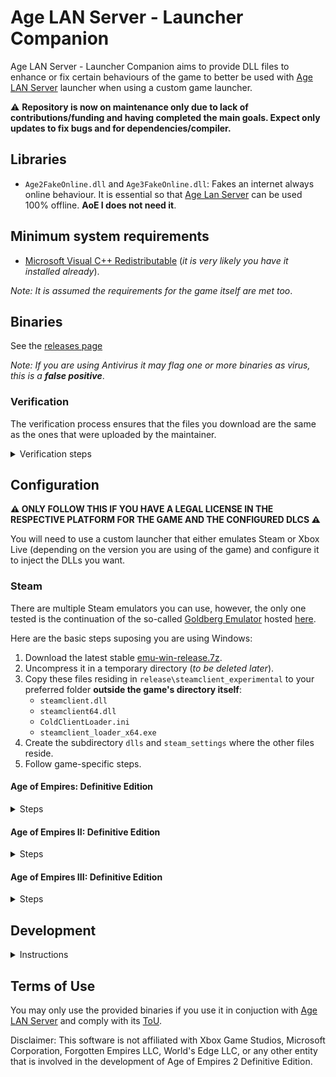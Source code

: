 # Age LAN Server - Launcher Companion

Age LAN Server - Launcher Companion aims to provide DLL files to enhance or fix certain behaviours of the game to better be used with [Age LAN Server](https://github.com/luskaner/ageLANServer) launcher when using a custom game launcher.

⚠️ **Repository is now on maintenance only due to lack of contributions/funding and having completed the main goals. Expect only updates to fix bugs and for dependencies/compiler.**

## Libraries

* `Age2FakeOnline.dll` and `Age3FakeOnline.dll`: Fakes an internet always online behaviour. It is essential so that [Age Lan Server](https://github.com/luskaner/ageLANServer) can be used 100% offline. **AoE I does not need it**.

## Minimum system requirements

* [Microsoft Visual C++ Redistributable](https://aka.ms/vs/17/release/vc_redist.x64.exe) (*it is very likely you have it installed already*).

*Note: It is assumed the requirements for the game itself are met too*.

## Binaries

See the [releases page](https://github.com/luskaner/ageLANServerLauncherCompanion/releases)

*Note: If you are using Antivirus it may flag one or more binaries as virus, this is a **false positive***.

### Verification

The verification process ensures that the files you download are the same as the ones that were uploaded by the
maintainer.

<details>
    <summary>Verification steps</summary>

1. Check the release tag is verified with the committer's signature key (*as all commits must be*).
2. Download the ```..._checksums_vA.B.C.D.txt``` and ```..._checksums_vA.B.C.D.txt.sig``` files.
3. Import the [release public key](release_public.key) and import it to your keyring if you haven't already.
4. Verify the ```..._checksums_vA.B.C.D.txt``` file with the ```..._checksums_vA.B.C.D.txt.sig``` file.
5. Verify the SHA-256 checksum list inside ```..._checksums_vA.B.C.D.txt``` with the downloaded archives.

</details>

## Configuration

**⚠️ ONLY FOLLOW THIS IF YOU HAVE A LEGAL LICENSE IN THE RESPECTIVE PLATFORM FOR THE GAME AND THE CONFIGURED DLCS ⚠️**

You will need to use a custom launcher that either emulates Steam or Xbox Live (depending on the version you are using of the game) and configure it to inject the DLLs you want.

### Steam

There are multiple Steam emulators you can use, however, the only one tested is the continuation of the so-called [Goldberg Emulator](https://gitlab.com/Mr_Goldberg/goldberg_emulator) hosted [here](https://github.com/Detanup01/gbe_fork).

Here are the basic steps suposing you are using Windows:
1. Download the latest stable [emu-win-release.7z](https://github.com/Detanup01/gbe_fork/releases/latest/download/emu-win-release.7z).
2. Uncompress it in a temporary directory (*to be deleted later*).
3. Copy these files residing in `release\steamclient_experimental` to your preferred folder **outside the game's directory itself**:
   * `steamclient.dll`
   * `steamclient64.dll`
   * `ColdClientLoader.ini`
   * `steamclient_loader_x64.exe`
4. Create the subdirectory `dlls` and `steam_settings` where the other files reside.
5. Follow game-specific steps.

#### Age of Empires: Definitive Edition

<details>
    <summary>Steps</summary>

1. Modify `ColdClientLoader.ini` and set the following values:
   * `[SteamClient]`:
     * `Exe`:  `Drive:\Path\To\SteamLibrary\steamapps\common\AoEDE\AoEDE_s.exe`.
     * `AppId`: 1017900.
2. Create `steam_settings\supported_languages.txt` with notepad and copy the following text as-is:
```text
english
french
italian
german
japanese
koreana
brazilian
russian
schinese
latam
tchinese
vietnamese
spanish
```
3. Create `steam_settings\achievements.json` with notepad and copy the following text as-is:
```json
[{"name": "ROMA_VICTRIX"}, {"name": "VENI_VIDI_VICI"}, {"name": "IMPERIAL_PEACE"}, {"name": "THE_ELEPHANT_IN_THE_ROME"}, {"name": "PUNIC_ATTACK"}, {"name": "HITTITE_BABY_ONE_MORE_TIME"}, {"name": "PHARAOH"}, {"name": "SMOKING_ZIGGURATS"}, {"name": "EPIC"}, {"name": "BIG_IN_JAPAN"}, {"name": "HOMES"}, {"name": "TOWERS_OF_BABEL"}, {"name": "RISE_AND_WALL"}, {"name": "NOT_THAT_IM_KEEPING_COUNT"}, {"name": "HUN_IS_THAT_YOU"}, {"name": "HERACLES"}, {"name": "ARTEMIS"}, {"name": "PARTHIAN_SHOT"}, {"name": "21ST_CENTURY"}, {"name": "AXE_TO_GRIND"}, {"name": "CUTE_CATS"}, {"name": "THE_CHOSEN_ONES"}, {"name": "DANCING_CHARIOTS"}, {"name": "MINOAN_COMPIES"}, {"name": "SCYTHESEEING"}, {"name": "SYNTAGMA"}, {"name": "WOLOLO"}, {"name": "EYE_OF_HORUS"}, {"name": "LOSING_YOUR_RELIGION"}, {"name": "ATLAS"}, {"name": "FEET_ON_THE_GROUND"}, {"name": "EYE_IN_THE_SKY"}, {"name": "ASSASSIN"}, {"name": "PERSEUS"}, {"name": "COINAGE"}, {"name": "QUARRY"}, {"name": "WOODSTOCK"}, {"name": "PEPPERONI_PIZZA"}, {"name": "MARVELOUS"}, {"name": "ARCHIMEDES"}, {"name": "PEGASUS"}, {"name": "STATE_OF_THE_ARTIFACT"}, {"name": "RUIN_THEM_ALL"}, {"name": "RES_PUBLICA"}]
```
4. Create `steam_settings\configs.user.ini` with notepad and copy the following text:
```ini
[user::general]
# Fill your account name as you would normally see.
account_name=
# Fill with your real steamid or leave empty for it to be auto-generated.
account_steamid=
# Choose one from steam_settings\supported_languages.txt (described in https://partner.steamgames.com/doc/store/localization/languages) or leave empty to be set as 'english'
language=
# Choose from 'Alpha-2' country code: https://www.iban.com/country-codes or leave empty to be set as 'US'
ip_country=
```
5. Modify the fields according to the comments.
6. Edit [Age LAN Server - Launcher](https://github.com/luskaner/ageLANServer/tree/main/launcher) `resources\config.aoe1.toml` and set:
   * `[Client]`:
      * `Executable`:  `Drive:\Path\To\steamclient_loader_x64.exe`.

*Note: Up-to-date as of 19/11/2025 and using release `Release 2025 01 09`*.
    
</details>

#### Age of Empires II: Definitive Edition

<details>
    <summary>Steps</summary>

1. Modify `ColdClientLoader.ini` and set the following values:
   * `[SteamClient]`:
     * `Exe`:  `Drive:\Path\To\SteamLibrary\steamapps\common\AoE2DE\AoE2DE_s.exe`.
     * `AppId`: 813780.
   * `[Injection]`
     * `DllsToInjectFolder`: `dlls`.
2. Create `steam_settings\supported_languages.txt` with notepad and copy the following text as-is:
```text
english
french
italian
german
japanese
koreana
portuguese
brazilian
russian
schinese
latam
tchinese
turkish
vietnamese
spanish
polish
hindi
malay
```
3. Create `steam_settings\achievements.json` with notepad and copy the following text as-is:
```json
[{"name":"ACHAEMENIDS_VICTORY"},{"name":"ACHEVEMENT_HUN_WHAT_ARE_YOU_DOING"},{"name":"ACHIEVEMENT_100_GBETO"},{"name":"ACHIEVEMENT_90_KG"},{"name":"ACHIEVEMENT_ADMIRABLE_ADMIRAL"},{"name":"ACHIEVEMENT_AGAINST_ALL"},{"name":"ACHIEVEMENT_AGE_OF_VIKINGS"},{"name":"ACHIEVEMENT_AGILE_AS_A_SPARROW"},{"name":"ACHIEVEMENT_ALARIC_SPEED_RUN"},{"name":"ACHIEVEMENT_ALEXANDRA_THE_GREAT"},{"name":"ACHIEVEMENT_ALL_ACCOUNTED_FOR"},{"name":"ACHIEVEMENT_ANYONE_ORDER_PIZZA"},{"name":"ACHIEVEMENT_AN_OFFER"},{"name":"ACHIEVEMENT_ARE_YOU_NOT_ENTERTAINED"},{"name":"ACHIEVEMENT_ATTILA_SPEED_RUN"},{"name":"ACHIEVEMENT_AUNTIE_DEAREST"},{"name":"ACHIEVEMENT_A_MOST_CONVENIENT_DEATH"},{"name":"ACHIEVEMENT_A_SECOND_HASTINGS"},{"name":"ACHIEVEMENT_A_SUITABLE_SATRAP"},{"name":"ACHIEVEMENT_BABY_BOOMER"},{"name":"ACHIEVEMENT_BATTLESHIP"},{"name":"ACHIEVEMENT_BIRD_SHOOTING"},{"name":"ACHIEVEMENT_BLOCKADE_BREAKER"},{"name":"ACHIEVEMENT_BON_VOYAGE"},{"name":"ACHIEVEMENT_BOUNTY_HUNTER"},{"name":"ACHIEVEMENT_BREAD_AND_CIRCUSES"},{"name":"ACHIEVEMENT_BUILDER_OF_CIVILIZATIONS"},{"name":"ACHIEVEMENT_BULLS_EYE"},{"name":"ACHIEVEMENT_BULL_MARKET"},{"name":"ACHIEVEMENT_BY_AHURAMAZDAS_GRACE"},{"name":"ACHIEVEMENT_CALM_COOL_AND_COLLECTED"},{"name":"ACHIEVEMENT_CAMPAIGN_ALARIC_COMPLETED"},{"name":"ACHIEVEMENT_CAMPAIGN_ARMENIANS_COMPLETED"},{"name":"ACHIEVEMENT_CAMPAIGN_ATTILA_COMPLETED"},{"name":"ACHIEVEMENT_CAMPAIGN_BARBAROSSA_COMPLETED"},{"name":"ACHIEVEMENT_CAMPAIGN_BARI_COMPLETED"},{"name":"ACHIEVEMENT_CAMPAIGN_BATTLE_FOR_GREECE_COMPLETED"},{"name":"ACHIEVEMENT_CAMPAIGN_BENGALIS_COMPLETED"},{"name":"ACHIEVEMENT_CAMPAIGN_BERBER_COMPLETED"},{"name":"ACHIEVEMENT_CAMPAIGN_BOHEMIANS_COMPLETED"},{"name":"ACHIEVEMENT_CAMPAIGN_BRITONS_COMPLETED"},{"name":"ACHIEVEMENT_CAMPAIGN_BULGARIAN_COMPLETED"},{"name":"ACHIEVEMENT_CAMPAIGN_BURGUNDIANS_COMPLETED"},{"name":"ACHIEVEMENT_CAMPAIGN_BURMESE_COMPLETED"},{"name":"ACHIEVEMENT_CAMPAIGN_CUMAN_COMPLETED"},{"name":"ACHIEVEMENT_CAMPAIGN_DRACULA_COMPLETED"},{"name":"ACHIEVEMENT_CAMPAIGN_DRAVIDIANS_COMPLETED"},{"name":"ACHIEVEMENT_CAMPAIGN_ELCID_COMPLETED"},{"name":"ACHIEVEMENT_CAMPAIGN_ELDORADO_COMPLETED"},{"name":"ACHIEVEMENT_CAMPAIGN_ETHIOPIAN_COMPLETED"},{"name":"ACHIEVEMENT_CAMPAIGN_GEORGIANS_COMPLETED"},{"name":"ACHIEVEMENT_CAMPAIGN_HEROES_AND_VILLAINS_COMPLETED"},{"name":"ACHIEVEMENT_CAMPAIGN_HINDUSTANIS_COMPLETED"},{"name":"ACHIEVEMENT_CAMPAIGN_HISTORICAL_BATTLES_COMPLETE"},{"name":"ACHIEVEMENT_CAMPAIGN_HOPELESS_ROMANTIC"},{"name":"ACHIEVEMENT_CAMPAIGN_INSPIRING_POET"},{"name":"ACHIEVEMENT_CAMPAIGN_JOANARC_COMPLETED"},{"name":"ACHIEVEMENT_CAMPAIGN_KHAN_COMPLETED"},{"name":"ACHIEVEMENT_CAMPAIGN_KHMER_COMPLETED"},{"name":"ACHIEVEMENT_CAMPAIGN_LITHUANIANS_COMPLETED"},{"name":"ACHIEVEMENT_CAMPAIGN_MACEDONIANS_COMPLETED"},{"name":"ACHIEVEMENT_CAMPAIGN_MALAY_COMPLETED"},{"name":"ACHIEVEMENT_CAMPAIGN_MALIAN_COMPLETED"},{"name":"ACHIEVEMENT_CAMPAIGN_MONTEZUMA_COMPLETED"},{"name":"ACHIEVEMENT_CAMPAIGN_PERSIANS_COMPLETED"},{"name":"ACHIEVEMENT_CAMPAIGN_POLES_COMPLETED"},{"name":"ACHIEVEMENT_CAMPAIGN_PORTUGUESE_COMPLETED"},{"name":"ACHIEVEMENT_CAMPAIGN_PRITHVIRAJ_COMPLETED"},{"name":"ACHIEVEMENT_CAMPAIGN_RAJA_OF_THE_PEOPLE"},{"name":"ACHIEVEMENT_CAMPAIGN_ROMANS_COMPLETED"},{"name":"ACHIEVEMENT_CAMPAIGN_SALADIN_COMPLETED"},{"name":"ACHIEVEMENT_CAMPAIGN_SFORZA_COMPLETED"},{"name":"ACHIEVEMENT_CAMPAIGN_SICILIANS_COMPLETED"},{"name":"ACHIEVEMENT_CAMPAIGN_SUMERIANS_COMPLETED"},{"name":"ACHIEVEMENT_CAMPAIGN_TATAR_COMPLETED"},{"name":"ACHIEVEMENT_CAMPAIGN_VIETNAMESE_COMPLETED"},{"name":"ACHIEVEMENT_CAMPAIGN_WALLACE_COMPLETED"},{"name":"ACHIEVEMENT_CAN_I_BE_FRANK_WITH_YOU"},{"name":"ACHIEVEMENT_CASTLE_CRUSHER"},{"name":"ACHIEVEMENT_CASTLE_OF_DOUBT"},{"name":"ACHIEVEMENT_CATHEDRAL_RUSH"},{"name":"ACHIEVEMENT_CHAIN_REACTION"},{"name":"ACHIEVEMENT_CHALLENGE_ACCEPTED"},{"name":"ACHIEVEMENT_CHARIOTABLE_NUMBERS"},{"name":"ACHIEVEMENT_CHURCH_SANCTUARY"},{"name":"ACHIEVEMENT_CIVIS_ROMANUS"},{"name":"ACHIEVEMENT_COMBINED_ARMS"},{"name":"ACHIEVEMENT_CONSTRUCTION_CANCELLATION"},{"name":"ACHIEVEMENT_COUP_DETAT"},{"name":"ACHIEVEMENT_CRISIS_MANAGEMENT"},{"name":"ACHIEVEMENT_DAIMYO_OF_THE_NINE_PROVINCES"},{"name":"ACHIEVEMENT_DARK_DINNER"},{"name":"ACHIEVEMENT_DARK_HUMOR"},{"name":"ACHIEVEMENT_DEFEAT_AUSTRIAN_DUKE"},{"name":"ACHIEVEMENT_DESTROY_DELHI"},{"name":"ACHIEVEMENT_DIPLOMACY_IS_FOR_THE_MEEK"},{"name":"ACHIEVEMENT_DONJON_SERJEANT"},{"name":"ACHIEVEMENT_DRAGON_SHIPS"},{"name":"ACHIEVEMENT_D_DAY"},{"name":"ACHIEVEMENT_EASIEST_AI"},{"name":"ACHIEVEMENT_EASY_AI"},{"name":"ACHIEVEMENT_ELEPHANTASTIC"},{"name":"ACHIEVEMENT_ENTER_THE_EPIC"},{"name":"ACHIEVEMENT_ETERNAL_GRATITUDE"},{"name":"ACHIEVEMENT_EXPEDITED_DELIVERY"},{"name":"ACHIEVEMENT_EXTREME_AI"},{"name":"ACHIEVEMENT_EYE_OF_THE_TIGER"},{"name":"ACHIEVEMENT_FACE_MY_RATHA"},{"name":"ACHIEVEMENT_FAMILY_FEUDAL"},{"name":"ACHIEVEMENT_FASTER_THAN_A_SPEEDING_CANNONBALL"},{"name":"ACHIEVEMENT_FAST_FOOD"},{"name":"ACHIEVEMENT_FIGHTING_FROM_AFAR"},{"name":"ACHIEVEMENT_FIGHT_IN_THE_SHADE"},{"name":"ACHIEVEMENT_FINAL_COUNTDOWN"},{"name":"ACHIEVEMENT_FIRE_WITH_FIRE"},{"name":"ACHIEVEMENT_FIRST_CITIZEN"},{"name":"ACHIEVEMENT_FLEMISH_REVOLUTION"},{"name":"ACHIEVEMENT_FORGED_IN_IRON"},{"name":"ACHIEVEMENT_FORGED_IN_THE_HEAT_OF_BATTLE"},{"name":"ACHIEVEMENT_FRANKLY_MY_DEAR"},{"name":"ACHIEVEMENT_FRIEND_OF_ARTEMSIA"},{"name":"ACHIEVEMENT_FRIEND_OF_THE_HELOTS"},{"name":"ACHIEVEMENT_FUROR_TEUTONICUS"},{"name":"ACHIEVEMENT_GALLEON_BLING"},{"name":"ACHIEVEMENT_GAME_OVER_YURY"},{"name":"ACHIEVEMENT_GENERATIONAL_AMBITIONS"},{"name":"ACHIEVEMENT_GOING_FOR_THE_GOLD"},{"name":"ACHIEVEMENT_GREECED_LIGHTNING"},{"name":"ACHIEVEMENT_HARDEST_AI"},{"name":"ACHIEVEMENT_HARD_AI"},{"name":"ACHIEVEMENT_HAUTE_HAUTE_BRIEF_CANDLE"},{"name":"ACHIEVEMENT_HOMELESS"},{"name":"ACHIEVEMENT_HOT_N_SPICY"},{"name":"ACHIEVEMENT_HOWDY_NEIGHBOR"},{"name":"ACHIEVEMENT_HUNA_JOIN_ME"},{"name":"ACHIEVEMENT_ITALY_JONES_AND_THE_FIRST_CRUSADE"},{"name":"ACHIEVEMENT_ITS_A_TREB"},{"name":"ACHIEVEMENT_I_AM_LEGION"},{"name":"ACHIEVEMENT_I_WAS_IN_CHINA_BEFORE"},{"name":"ACHIEVEMENT_I_WONDER_WHY_I_DID_THAT"},{"name":"ACHIEVEMENT_KABOOM"},{"name":"ACHIEVEMENT_KARAMBOLAGE"},{"name":"ACHIEVEMENT_KILL_KING_TAKAYUTPI"},{"name":"ACHIEVEMENT_KING_OF_THE_SEAS"},{"name":"ACHIEVEMENT_KNOCKING_ON_YOUR_DOOR"},{"name":"ACHIEVEMENT_KUSHLUK_ASSASSINATION"},{"name":"ACHIEVEMENT_LANDSLIDE"},{"name":"ACHIEVEMENT_LAW_MAKER"},{"name":"ACHIEVEMENT_LEADER_OF_MEN"},{"name":"ACHIEVEMENT_LONG_LIVE_THE_KING"},{"name":"ACHIEVEMENT_LOSING_YOUR_RELIGION"},{"name":"ACHIEVEMENT_LOST_VIKINGS"},{"name":"ACHIEVEMENT_MALEVOLENT_MAURAUDER"},{"name":"ACHIEVEMENT_MALLEUS_SCOTORUM"},{"name":"ACHIEVEMENT_MANGO_SHOTS"},{"name":"ACHIEVEMENT_MARATHONOMACHOS"},{"name":"ACHIEVEMENT_MARCO_POLO"},{"name":"ACHIEVEMENT_MASTERPIECE"},{"name":"ACHIEVEMENT_MINT_CONDITION"},{"name":"ACHIEVEMENT_MODERATE_AI"},{"name":"ACHIEVEMENT_NEVER_TRUST"},{"name":"ACHIEVEMENT_NOT_CUTTING_CORNERS"},{"name":"ACHIEVEMENT_NOT_JUST_A_MILITIA"},{"name":"ACHIEVEMENT_NOT_THE_VIPER"},{"name":"ACHIEVEMENT_NO_BAGGAGE"},{"name":"ACHIEVEMENT_NO_CASTLE_AGE"},{"name":"ACHIEVEMENT_NO_GUNS"},{"name":"ACHIEVEMENT_NO_HOJO"},{"name":"ACHIEVEMENT_NO_KILLING_PORTUGUESE"},{"name":"ACHIEVEMENT_NO_QUARTER"},{"name":"ACHIEVEMENT_NO_REST_FOR_THE_WICKED"},{"name":"ACHIEVEMENT_NO_SUNTZU_LIGHT"},{"name":"ACHIEVEMENT_NO_SUPPORT"},{"name":"ACHIEVEMENT_NO_WALLS"},{"name":"ACHIEVEMENT_NO_WHEELS"},{"name":"ACHIEVEMENT_NO_WONDER_LEFT_BEHIND"},{"name":"ACHIEVEMENT_NO_WONDER_ON_MY_WATCH"},{"name":"ACHIEVEMENT_NO_WONDER_YOU_WON"},{"name":"ACHIEVEMENT_NUMBERS_BEAT_EVERYTHING"},{"name":"ACHIEVEMENT_OFFENSE_IS_THE_BEST_DEFENSE"},{"name":"ACHIEVEMENT_OOF_NICE"},{"name":"ACHIEVEMENT_OTTOMAN_GLORY_SEEKER"},{"name":"ACHIEVEMENT_OUT_OF_THEIR_ELEMENT"},{"name":"ACHIEVEMENT_OUT_WITH_A_BANG"},{"name":"ACHIEVEMENT_PARINIRVANA"},{"name":"ACHIEVEMENT_PHILHELLENE"},{"name":"ACHIEVEMENT_PHILOLACON"},{"name":"ACHIEVEMENT_PLEASANT_PEASANT"},{"name":"ACHIEVEMENT_PLEBEIAN_PRESERVER"},{"name":"ACHIEVEMENT_POLITICAL_ANIMAL"},{"name":"ACHIEVEMENT_PREPARE_FOR_BOAR"},{"name":"ACHIEVEMENT_PROMACHOS"},{"name":"ACHIEVEMENT_PROTECTOR_OF_THE_REALM"},{"name":"ACHIEVEMENT_RAIDING_PARTY"},{"name":"ACHIEVEMENT_REJECT_THE_REGENT"},{"name":"ACHIEVEMENT_RELIC_HUNTER"},{"name":"ACHIEVEMENT_RIDE_FOR_RUIN"},{"name":"ACHIEVEMENT_RUSH_TO_THE_KING"},{"name":"ACHIEVEMENT_SACK_AND_BURN"},{"name":"ACHIEVEMENT_SATANS_MAP"},{"name":"ACHIEVEMENT_SAXON_REVENGE"},{"name":"ACHIEVEMENT_SCATTERED_HORDE"},{"name":"ACHIEVEMENT_SEEDS_OF_THEIR_OWN_DESTRUCTION"},{"name":"ACHIEVEMENT_SELFMADE_MAN"},{"name":"ACHIEVEMENT_SHEEP_HOARDER"},{"name":"ACHIEVEMENT_SHOGUN"},{"name":"ACHIEVEMENT_SHUT_UP_LA_HIRE"},{"name":"ACHIEVEMENT_SNEAK_ATTACK"},{"name":"ACHIEVEMENT_SO_EPIC"},{"name":"ACHIEVEMENT_SUPREMELY_UNEXPECTED"},{"name":"ACHIEVEMENT_SURYAVARMAN_RELICS"},{"name":"ACHIEVEMENT_SUSHI_LOVER"},{"name":"ACHIEVEMENT_TACTICAL_RETREAT"},{"name":"ACHIEVEMENT_THE_BEST_DEFENSE"},{"name":"ACHIEVEMENT_THE_GO_GETTER"},{"name":"ACHIEVEMENT_THE_GREAT_KINGS_WRATH"},{"name":"ACHIEVEMENT_THE_MISSIONARY"},{"name":"ACHIEVEMENT_THE_OLD_FASHIONED_WAY"},{"name":"ACHIEVEMENT_THE_RENOVATOR"},{"name":"ACHIEVEMENT_THE_WONDER"},{"name":"ACHIEVEMENT_THRONE_THIEF"},{"name":"ACHIEVEMENT_THUNDERING_ZEUS"},{"name":"ACHIEVEMENT_TOLERANT_PIETY"},{"name":"ACHIEVEMENT_TOMB_RAIDER"},{"name":"ACHIEVEMENT_TOO_LAME_TO_TAME"},{"name":"ACHIEVEMENT_TRUST_NO_ONE"},{"name":"ACHIEVEMENT_UNCHIVALROUS_PRAGMATIST"},{"name":"ACHIEVEMENT_UNEXPECTED"},{"name":"ACHIEVEMENT_UNITED_WE_FALL"},{"name":"ACHIEVEMENT_UR_OUT_OF_HERE"},{"name":"ACHIEVEMENT_VANDALIZED"},{"name":"ACHIEVEMENT_VICTORY_WITH_EVERY_CIV"},{"name":"ACHIEVEMENT_WHAT_WOULD_ALEXANDER_HAVE_DONE"},{"name":"ACHIEVEMENT_WINGMAN"},{"name":"ACHIEVEMENT_WOLOLO"},{"name":"ACHIEVEMENT_YOU_HAVE_NO_POWER_HERE"},{"name":"ACHIEVEMENT_ZIZKOV_HILL"},{"name":"ARMENIANS_VICTORY"},{"name":"ATHENIANS_VICTORY"},{"name":"AZTEC_VICTORY"},{"name":"BENGALIS_VICTORY"},{"name":"BERBERS_VICTORY"},{"name":"BOHEMIANS_VICTORY"},{"name":"BRITONS_VICTORY"},{"name":"BULGARIANS_VICTORY"},{"name":"BURGUNDIANS_VICTORY"},{"name":"BURMESE_VICTORY"},{"name":"BYZANTINES_VICTORY"},{"name":"CELTS_VICTORY"},{"name":"CHINESE_VICTORY"},{"name":"CUMANS_VICTORY"},{"name":"DRAVIDIANS_VICTORY"},{"name":"ETHIOPIANS_VICTORY"},{"name":"FRANKS_VICTORY"},{"name":"GEORGIANS_VICTORY"},{"name":"GOTHS_VICTORY"},{"name":"GURJARAS_VICTORY"},{"name":"HUNS_VICTORY"},{"name":"INCAS_VICTORY"},{"name":"INDIANS_VICTORY"},{"name":"ITALIANS_VICTORY"},{"name":"JAPANESE_VICTORY"},{"name":"KHMER_VICTORY"},{"name":"KOREANS_VICTORY"},{"name":"LITHUANIANS_VICTORY"},{"name":"MAGYARS_VICTORY"},{"name":"MALAY_VICTORY"},{"name":"MALIANS_VICTORY"},{"name":"MAYANS_VICTORY"},{"name":"MONGOLS_VICTORY"},{"name":"PERSIANS_VICTORY"},{"name":"POLES VICTORY"},{"name":"POMPEII_ASSYRIAN_VICTORY"},{"name":"POMPEII_BABYLONIAN_VICTORY"},{"name":"POMPEII_CARTHAGINIAN_VICTORY"},{"name":"POMPEII_CHOSON_VICTORY"},{"name":"POMPEII_EGYPTIAN_VICTORY"},{"name":"POMPEII_GREEK_VICTORY"},{"name":"POMPEII_HITTITE_VICTORY"},{"name":"POMPEII_LACVIET_VICTORY"},{"name":"POMPEII_MACEDONIAN_VICTORY"},{"name":"POMPEII_MINOAN_VICTORY"},{"name":"POMPEII_PALMYRAN_VICTORY"},{"name":"POMPEII_PERSIAN_VICTORY"},{"name":"POMPEII_PHOENICIAN_VICTORY"},{"name":"POMPEII_ROMAN_VICTORY"},{"name":"POMPEII_SHANG_VICTORY"},{"name":"POMPEII_SUMERIAN_VICTORY"},{"name":"POMPEII_YAMATO_VICTORY"},{"name":"PORTUGUESE_VICTORY"},{"name":"ROMAN_VICTORY"},{"name":"SARACENS_VICTORY"},{"name":"SICILIANS_VICTORY"},{"name":"SLAVS_VICTORY"},{"name":"SPANISH_VICTORY"},{"name":"SPARTANS_VICTORY"},{"name":"SteamAchievements"},{"name":"TATARS_VICTORY"},{"name":"TEUTONS_VICTORY"},{"name":"TURKS_VICTORY"},{"name":"VIETNAMESE_VICTORY"},{"name":"VIKINGS_VICTORY"}]
```
4. Create `steam_settings\configs.app.ini` with notepad and copy the following text:
```ini
[app::dlcs]
unlock_all=0
# Expansions
#2141580=Age of Empires II: Definitive Edition - Return of Rome
#2555420=Age of Empires II: Definitive Edition - The Mountain Royals
#2805510=Age of Empires II: Definitive Edition - Victors and Vanquished
#2805520=Age of Empires II: DE - Chronicles: Battle for Greece
# Animated Icons
#2672800=Age of Empires II: Definitive Edition – La Hire’s Dry Humor Animated Icons
#2672810=Age of Empires II: Definitive Edition – Joan’s Marvelous Moving Masterpieces Animated Icons
#2672820=Age of Empires II: Definitive Edition – Barbarossa’s Barrel of Pickled Goods Animated Icons
# Other
#1039811=Enhanced Graphics Pack
```
5. Remove the starting `#` for the DLCs **you legally own** and are installed.
6. Create `steam_settings\configs.user.ini` with notepad and copy the following text:
```ini
[user::general]
# Fill your account name as you would normally see.
account_name=
# Fill with your real steamid or leave empty for it to be auto-generated.
account_steamid=
# Choose one from steam_settings\supported_languages.txt (described in https://partner.steamgames.com/doc/store/localization/languages) or leave empty to be set as 'english'
language=
# Choose from 'Alpha-2' country code: https://www.iban.com/country-codes or leave empty to be set as 'US'
ip_country=
```
7. Modify the fields according to the comments.
8. Copy the `Age2...` DLLs you have download from here to `dlls` folder (*uncompressed*).
9. Edit [Age LAN Server - Launcher](https://github.com/luskaner/ageLANServer/tree/main/launcher) `resources\config.aoe2.toml` and set:
   * `[Client]`:
      * `Executable`:  `Drive:\Path\To\steamclient_loader_x64.exe`.

*Note: Up-to-date as of 19/11/2025 and using release `Release 2025 01 09`*.
</details>

#### Age of Empires III: Definitive Edition

<details>
    <summary>Steps</summary>

1. Modify `ColdClientLoader.ini` and set the following values:
   * `[SteamClient]`:
     * `Exe`:  `Drive:\Path\To\SteamLibrary\steamapps\common\AoE3DE\AoE3DE_s.exe`.
     * `AppId`: 933110.
   * `[Injection]`
     * `DllsToInjectFolder`: `dlls`.
2. Create `steam_settings\supported_languages.txt` with notepad and copy the following text as-is:
```text
english
french
italian
german
japanese
koreana
brazilian
russian
schinese
tchinese
turkish
vietnamese
spanish
```
3. Create `steam_settings\achievements.json` with notepad and copy the following text as-is:
```json
[{"name":"WHAT_A_BEAUTIFUL_CITY"},{"name":"CONTENT_CREATOR"},{"name":"BLOOD_ICE_AND_STEEL"},{"name":"FIRE_AND_SHADOW"},{"name":"THE_ASIAN_DYNASTIES"},{"name":"THE_TOMMYNATOR"},{"name":"EVERY_MOMENT_I_LIVE_IS_AGONY"},{"name":"RAISING_CONQUERORS"},{"name":"WINNER_WINNER"},{"name":"CARTOGRAPHER"},{"name":"IMPERIAL_AGE"},{"name":"FULL_OF_HOT_AIR"},{"name":"DANCE"},{"name":"ALLIANCE"},{"name":"TRADES_MASTER"},{"name":"WE_NEED_MORE_WOOD"},{"name":"MY_HERO"},{"name":"TREASURE_HUNTER"},{"name":"A_PIRATES_LIFE_FOR_ME"},{"name":"TO_THE_SEAS"},{"name":"WAR_WAGONS"},{"name":"FIERCE_CAVALRYMEN_OF_TARTARS"},{"name":"CATHEDRAL_ASSIST"},{"name":"BIG_BROTHERS"},{"name":"PIKE_AND_SHOT"},{"name":"CONGREVE_ROCKETS"},{"name":"RIDERS"},{"name":"RIBAULDEQUIN"},{"name":"WONDERS"},{"name":"FAITH"},{"name":"ELEPHANT_IN_THE_ROOM"},{"name":"SOCIAL_DOMINANCE"},{"name":"NO_MAINS"},{"name":"BUDGET_CUT"},{"name":"HERE_COMES_THE_CAVALRY"},{"name":"WHATEVER_THE_PRICE_ILL_BEAT_IT"},{"name":"OLD_FASHIONED"},{"name":"ANIMAL_WHISPERER"},{"name":"ANIMAL_HUNTER"},{"name":"SEE_MY_VEST"},{"name":"COMFORTS_OF_HOME"},{"name":"STRIKE"},{"name":"WELL_STUDIED"},{"name":"HOLY_MOUNTAINS"},{"name":"RAIDING_PARTY"},{"name":"BIG_BOMBARDMENT"},{"name":"SAFARI"},{"name":"INFLUENCER"},{"name":"CASH_COW"},{"name":"HAUSA_VICTORY"},{"name":"ETHIOPIAN_VICTORY"},{"name":"RULER_OF_THE_SEVEN_KINGDOMS"},{"name":"KING_OF_KINGS"},{"name":"DEVOUT_LEARNER"},{"name":"TRULY_REVOLTING"},{"name":"COMPANIA_FUSILEROS"},{"name":"ESTADOS_UNIDOS_MEXICANOS"},{"name":"GUERRILLEROS_MEXICANOS"},{"name":"STRENGTH_IN_NUMBERS"},{"name":"DESPERADO"},{"name":"MEXICAN_VICTORY"},{"name":"STRATEGIST"},{"name":"MEXICAN_STATESMAN"},{"name":"TONGUES_OF_EUROPE"},{"name":"DEMOLITION_DERBY"},{"name":"THE_GREAT_SIEGE"},{"name":"HEAVY_METAL_RAIN"},{"name":"KNIGHTS_HOSPITAL"},{"name":"BUSINESS_TRIP"},{"name":"MALTESE_VICTORY"},{"name":"ALONE_AGAINST_THE_WORLD"},{"name":"COSSACK_CAPTAIN"},{"name":"DEFENSE_OF_THE_HEADQUARTERS"},{"name":"SCORCHED_EARTH"},{"name":"UPHILL_BATTLE"},{"name":"SHELL_WITH_YOUR_NAME_ON_IT"},{"name":"INTERNATIONAL_SUPPORTERS"},{"name":"TECHNOLOGICAL_BOOM"},{"name":"INVESTMANT_BANKER"},{"name":"FREE_REAL_ESTATE"},{"name":"BERSAGLIERI_BATTALION"},{"name":"ITALIAN_VICTORY"},{"name":"LA_SERENISSIMA"},{"name":"ECONOMIC_SUPER_POWER"},{"name":"OK_BOOMER"},{"name":"GRAND_EXCHANGE"},{"name":"IMPERIUM"},{"name":"WEALTH_OF_EMPIRES"}]
```
4. Create `steam_settings\configs.app.ini` with notepad and copy the following text:
```ini
[app::dlcs]
unlock_all=0
# Base Game
#2477660=Age of Empires III: Definitive Edition (Base Game)
# Civilizations
#1581450=Age of Empires III: Definitive Edition - United States Civilization
#1817370=Age of Empires III: Definitive Edition - Mexico Civilization
# Expansions
#1581451=Age of Empires III: DE The African Royals
#1817361=Age of Empires III: Definitive Edition - Knights of the Mediterranean
# Cosmetics
#2154360=Age of Empires III: Definitive Edition – Hero Cosmetic Pack – Lizzie
#2154361=Age of Empires III: Definitive Edition – Hero Cosmetic Pack – Kunoichi
#2154362=Age of Empires III: Definitive Edition – Hero Cosmetic Pack – Vol. 1
# Other
#1331250=Boston - 4K Cinematic Pack
```
5. Remove the starting `#` for the DLCs **you legally own** and are installed.
6. Create `steam_settings\configs.user.ini` with notepad and copy the following text:
```ini
[user::general]
# Fill your account name as you would normally see.
account_name=
# Fill with your real steamid or leave empty for it to be auto-generated.
account_steamid=
# Choose one from steam_settings\supported_languages.txt (described in https://partner.steamgames.com/doc/store/localization/languages) or leave empty to be set as 'english'
language=
# Choose from 'Alpha-2' country code: https://www.iban.com/country-codes or leave empty to be set as 'US'
ip_country=
```
7. Modify the fields according to the comments.
8. Copy the `Age3...` DLLs you have download from here to `dlls` folder (*uncompressed*).
9. Edit [Age LAN Server - Launcher](https://github.com/luskaner/ageLANServer/tree/main/launcher) `resources\config.aoe3.toml` and set:
   * `[Client]`:
      * `Executable`:  `Drive:\Path\To\steamclient_loader_x64.exe`.

*Note: Up-to-date as of 19/11/2025 and using release `Release 2025 01 09`*.
</details>

## Development

<details>
    <summary>Instructions</summary>
    
### Requirements
* OS: Windows 10.
* IDE: Visual Studio 2022 or Visual Studio Code.
* Tools: Windows 10 SDK.

### Tasks

Before staring make sure to clone the repo with submodules and install `vcpkg` submodule, you may need to configure VS Studio/Code to its path.

* Release Build: `msbuild /m /p:Configuration=Release`
* Debug Build:  `msbuild /m /p:Configuration=Debug`
* Release workflow: See [Github Workflow](https://github.com/luskaner/ageLANServerLauncherCompanion/blob/main/.github/workflows/release.yml)
  
</details>

## Terms of Use

You may only use the provided binaries if you use it in conjuction with [Age LAN Server](https://github.com/luskaner/ageLANServer) and comply with its [ToU](https://github.com/luskaner/ageLANServer?tab=readme-ov-file#terms-of-use).

Disclaimer: This software is not affiliated with Xbox Game Studios, Microsoft Corporation, Forgotten Empires LLC,
World's Edge LLC, or any other entity that is involved in the development of Age of Empires 2 Definitive Edition.
